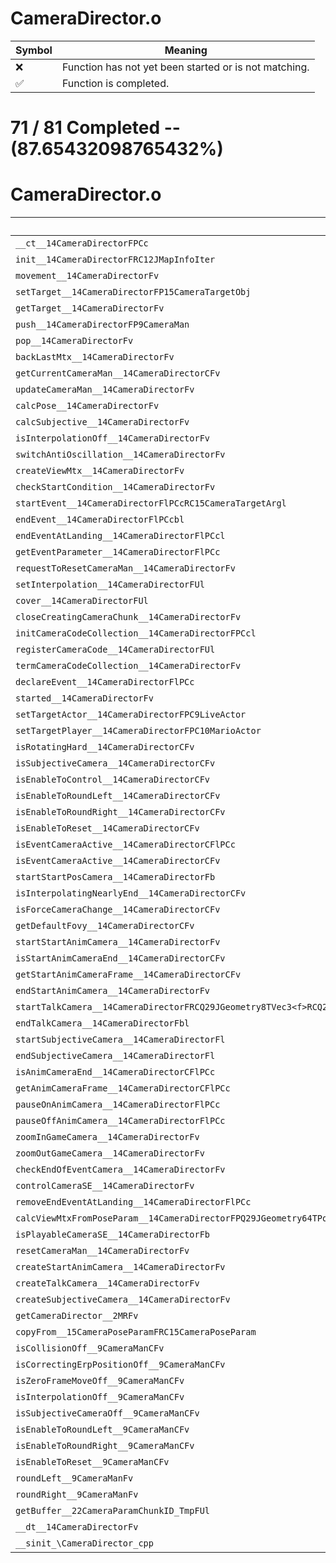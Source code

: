 # CameraDirector.o
| Symbol | Meaning 
| ------------- | ------------- 
| :x: | Function has not yet been started or is not matching. 
| :white_check_mark: | Function is completed. 


# 71 / 81 Completed -- (87.65432098765432%)
# CameraDirector.o
| Symbol | Decompiled? |
| ------------- | ------------- |
| `__ct__14CameraDirectorFPCc` | :white_check_mark: |
| `init__14CameraDirectorFRC12JMapInfoIter` | :white_check_mark: |
| `movement__14CameraDirectorFv` | :white_check_mark: |
| `setTarget__14CameraDirectorFP15CameraTargetObj` | :white_check_mark: |
| `getTarget__14CameraDirectorFv` | :white_check_mark: |
| `push__14CameraDirectorFP9CameraMan` | :white_check_mark: |
| `pop__14CameraDirectorFv` | :white_check_mark: |
| `backLastMtx__14CameraDirectorFv` | :white_check_mark: |
| `getCurrentCameraMan__14CameraDirectorCFv` | :white_check_mark: |
| `updateCameraMan__14CameraDirectorFv` | :x: |
| `calcPose__14CameraDirectorFv` | :white_check_mark: |
| `calcSubjective__14CameraDirectorFv` | :x: |
| `isInterpolationOff__14CameraDirectorFv` | :white_check_mark: |
| `switchAntiOscillation__14CameraDirectorFv` | :white_check_mark: |
| `createViewMtx__14CameraDirectorFv` | :white_check_mark: |
| `checkStartCondition__14CameraDirectorFv` | :white_check_mark: |
| `startEvent__14CameraDirectorFlPCcRC15CameraTargetArgl` | :white_check_mark: |
| `endEvent__14CameraDirectorFlPCcbl` | :white_check_mark: |
| `endEventAtLanding__14CameraDirectorFlPCcl` | :x: |
| `getEventParameter__14CameraDirectorFlPCc` | :white_check_mark: |
| `requestToResetCameraMan__14CameraDirectorFv` | :white_check_mark: |
| `setInterpolation__14CameraDirectorFUl` | :white_check_mark: |
| `cover__14CameraDirectorFUl` | :white_check_mark: |
| `closeCreatingCameraChunk__14CameraDirectorFv` | :white_check_mark: |
| `initCameraCodeCollection__14CameraDirectorFPCcl` | :white_check_mark: |
| `registerCameraCode__14CameraDirectorFUl` | :white_check_mark: |
| `termCameraCodeCollection__14CameraDirectorFv` | :white_check_mark: |
| `declareEvent__14CameraDirectorFlPCc` | :white_check_mark: |
| `started__14CameraDirectorFv` | :white_check_mark: |
| `setTargetActor__14CameraDirectorFPC9LiveActor` | :white_check_mark: |
| `setTargetPlayer__14CameraDirectorFPC10MarioActor` | :white_check_mark: |
| `isRotatingHard__14CameraDirectorCFv` | :white_check_mark: |
| `isSubjectiveCamera__14CameraDirectorCFv` | :white_check_mark: |
| `isEnableToControl__14CameraDirectorCFv` | :white_check_mark: |
| `isEnableToRoundLeft__14CameraDirectorCFv` | :white_check_mark: |
| `isEnableToRoundRight__14CameraDirectorCFv` | :white_check_mark: |
| `isEnableToReset__14CameraDirectorCFv` | :white_check_mark: |
| `isEventCameraActive__14CameraDirectorCFlPCc` | :white_check_mark: |
| `isEventCameraActive__14CameraDirectorCFv` | :white_check_mark: |
| `startStartPosCamera__14CameraDirectorFb` | :white_check_mark: |
| `isInterpolatingNearlyEnd__14CameraDirectorCFv` | :white_check_mark: |
| `isForceCameraChange__14CameraDirectorCFv` | :white_check_mark: |
| `getDefaultFovy__14CameraDirectorCFv` | :white_check_mark: |
| `startStartAnimCamera__14CameraDirectorFv` | :white_check_mark: |
| `isStartAnimCameraEnd__14CameraDirectorCFv` | :white_check_mark: |
| `getStartAnimCameraFrame__14CameraDirectorCFv` | :white_check_mark: |
| `endStartAnimCamera__14CameraDirectorFv` | :white_check_mark: |
| `startTalkCamera__14CameraDirectorFRCQ29JGeometry8TVec3<f>RCQ29JGeometry8TVec3<f>ffl` | :x: |
| `endTalkCamera__14CameraDirectorFbl` | :white_check_mark: |
| `startSubjectiveCamera__14CameraDirectorFl` | :white_check_mark: |
| `endSubjectiveCamera__14CameraDirectorFl` | :white_check_mark: |
| `isAnimCameraEnd__14CameraDirectorCFlPCc` | :white_check_mark: |
| `getAnimCameraFrame__14CameraDirectorCFlPCc` | :white_check_mark: |
| `pauseOnAnimCamera__14CameraDirectorFlPCc` | :white_check_mark: |
| `pauseOffAnimCamera__14CameraDirectorFlPCc` | :white_check_mark: |
| `zoomInGameCamera__14CameraDirectorFv` | :white_check_mark: |
| `zoomOutGameCamera__14CameraDirectorFv` | :white_check_mark: |
| `checkEndOfEventCamera__14CameraDirectorFv` | :x: |
| `controlCameraSE__14CameraDirectorFv` | :x: |
| `removeEndEventAtLanding__14CameraDirectorFlPCc` | :x: |
| `calcViewMtxFromPoseParam__14CameraDirectorFPQ29JGeometry64TPosition3<Q29JGeometry38TMatrix34<Q29JGeometry13SMatrix34C<f>>>PC15CameraPoseParam` | :x: |
| `isPlayableCameraSE__14CameraDirectorFb` | :white_check_mark: |
| `resetCameraMan__14CameraDirectorFv` | :white_check_mark: |
| `createStartAnimCamera__14CameraDirectorFv` | :white_check_mark: |
| `createTalkCamera__14CameraDirectorFv` | :white_check_mark: |
| `createSubjectiveCamera__14CameraDirectorFv` | :white_check_mark: |
| `getCameraDirector__2MRFv` | :x: |
| `copyFrom__15CameraPoseParamFRC15CameraPoseParam` | :white_check_mark: |
| `isCollisionOff__9CameraManCFv` | :white_check_mark: |
| `isCorrectingErpPositionOff__9CameraManCFv` | :white_check_mark: |
| `isZeroFrameMoveOff__9CameraManCFv` | :white_check_mark: |
| `isInterpolationOff__9CameraManCFv` | :white_check_mark: |
| `isSubjectiveCameraOff__9CameraManCFv` | :white_check_mark: |
| `isEnableToRoundLeft__9CameraManCFv` | :white_check_mark: |
| `isEnableToRoundRight__9CameraManCFv` | :white_check_mark: |
| `isEnableToReset__9CameraManCFv` | :white_check_mark: |
| `roundLeft__9CameraManFv` | :white_check_mark: |
| `roundRight__9CameraManFv` | :white_check_mark: |
| `getBuffer__22CameraParamChunkID_TmpFUl` | :white_check_mark: |
| `__dt__14CameraDirectorFv` | :white_check_mark: |
| `__sinit_\CameraDirector_cpp` | :x: |
